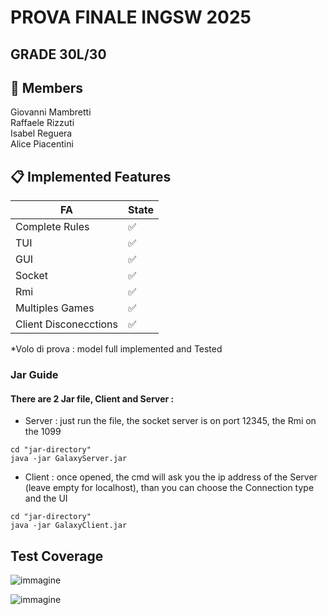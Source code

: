 # PROVA FINALE INGSW 2025
## GRADE 30L/30
## 👥 Members

Giovanni Mambretti<br>
Raffaele Rizzuti <br>
Isabel Reguera <br>
Alice Piacentini 

## 📋 Implemented Features
| FA            | State |
| ------------- | ------------- |
| Complete Rules  | ✅  |
| TUI  | ✅  |
| GUI  | ✅  |
| Socket  | ✅  |
| Rmi  | ✅  |
| Multiples Games | ✅  |
| Client Disconecctions | ✅  |


*Volo di prova : model full implemented and Tested  

### Jar Guide
#### There are 2 Jar file, Client and Server :

* Server : just run the file, the socket server is on port 12345, the Rmi on the 1099

```
cd "jar-directory"
java -jar GalaxyServer.jar
```
* Client : once opened, the cmd will ask you the ip address of the Server (leave empty for localhost), than you can choose the Connection type and the UI

```
cd "jar-directory"
java -jar GalaxyClient.jar
```


## Test Coverage 

![immagine](https://github.com/user-attachments/assets/f539d773-b9d9-43f9-975b-7d7b1d337b4b)


![immagine](https://github.com/user-attachments/assets/31012900-a424-41fd-90c9-5e4d725d7063)

